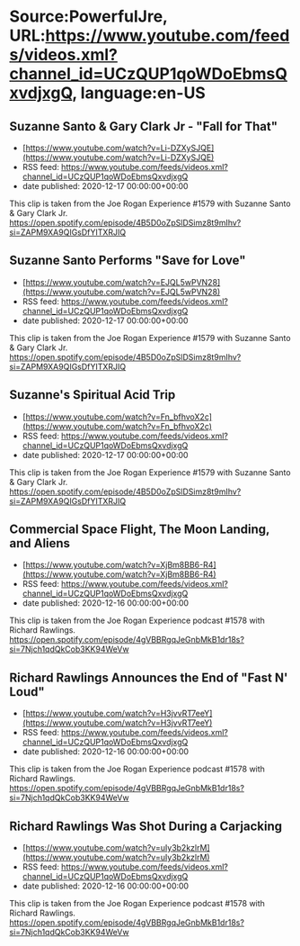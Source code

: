 # Source:PowerfulJre, URL:https://www.youtube.com/feeds/videos.xml?channel_id=UCzQUP1qoWDoEbmsQxvdjxgQ, language:en-US

## Suzanne Santo & Gary Clark Jr - "Fall for That"
 - [https://www.youtube.com/watch?v=Li-DZXySJQE](https://www.youtube.com/watch?v=Li-DZXySJQE)
 - RSS feed: https://www.youtube.com/feeds/videos.xml?channel_id=UCzQUP1qoWDoEbmsQxvdjxgQ
 - date published: 2020-12-17 00:00:00+00:00

This clip is taken from the Joe Rogan Experience #1579 with Suzanne Santo & Gary Clark Jr. https://open.spotify.com/episode/4B5D0oZpSlDSimz8t9mIhv?si=ZAPM9XA9QIGsDfYITXRJIQ

## Suzanne Santo Performs "Save for Love"
 - [https://www.youtube.com/watch?v=EJQL5wPVN28](https://www.youtube.com/watch?v=EJQL5wPVN28)
 - RSS feed: https://www.youtube.com/feeds/videos.xml?channel_id=UCzQUP1qoWDoEbmsQxvdjxgQ
 - date published: 2020-12-17 00:00:00+00:00

This clip is taken from the Joe Rogan Experience #1579 with Suzanne Santo & Gary Clark Jr. https://open.spotify.com/episode/4B5D0oZpSlDSimz8t9mIhv?si=ZAPM9XA9QIGsDfYITXRJIQ

## Suzanne's Spiritual Acid Trip
 - [https://www.youtube.com/watch?v=Fn_bfhvoX2c](https://www.youtube.com/watch?v=Fn_bfhvoX2c)
 - RSS feed: https://www.youtube.com/feeds/videos.xml?channel_id=UCzQUP1qoWDoEbmsQxvdjxgQ
 - date published: 2020-12-17 00:00:00+00:00

This clip is taken from the Joe Rogan Experience #1579 with Suzanne Santo & Gary Clark Jr. https://open.spotify.com/episode/4B5D0oZpSlDSimz8t9mIhv?si=ZAPM9XA9QIGsDfYITXRJIQ

## Commercial Space Flight, The Moon Landing, and Aliens
 - [https://www.youtube.com/watch?v=XjBm8BB6-R4](https://www.youtube.com/watch?v=XjBm8BB6-R4)
 - RSS feed: https://www.youtube.com/feeds/videos.xml?channel_id=UCzQUP1qoWDoEbmsQxvdjxgQ
 - date published: 2020-12-16 00:00:00+00:00

This clip is taken from the Joe Rogan Experience podcast #1578 with Richard Rawlings. https://open.spotify.com/episode/4gVBBRgqJeGnbMkB1dr18s?si=7Njch1qdQkCob3KK94WeVw

## Richard Rawlings Announces the End of "Fast N' Loud"
 - [https://www.youtube.com/watch?v=H3jvvRT7eeY](https://www.youtube.com/watch?v=H3jvvRT7eeY)
 - RSS feed: https://www.youtube.com/feeds/videos.xml?channel_id=UCzQUP1qoWDoEbmsQxvdjxgQ
 - date published: 2020-12-16 00:00:00+00:00

This clip is taken from the Joe Rogan Experience podcast #1578 with Richard Rawlings. https://open.spotify.com/episode/4gVBBRgqJeGnbMkB1dr18s?si=7Njch1qdQkCob3KK94WeVw

## Richard Rawlings Was Shot During a Carjacking
 - [https://www.youtube.com/watch?v=uIy3b2kzlrM](https://www.youtube.com/watch?v=uIy3b2kzlrM)
 - RSS feed: https://www.youtube.com/feeds/videos.xml?channel_id=UCzQUP1qoWDoEbmsQxvdjxgQ
 - date published: 2020-12-16 00:00:00+00:00

This clip is taken from the Joe Rogan Experience podcast #1578 with Richard Rawlings. https://open.spotify.com/episode/4gVBBRgqJeGnbMkB1dr18s?si=7Njch1qdQkCob3KK94WeVw

